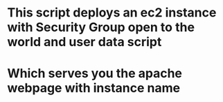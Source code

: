 # This script deploys an ec2 instance with Security Group open to the world and user data script 
# Which serves you the apache webpage with instance name


